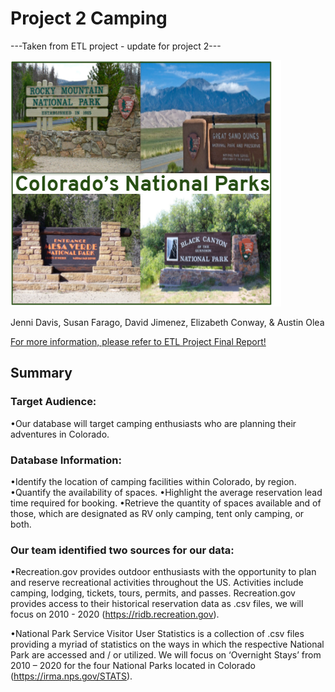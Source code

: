 # Project 2 Camping

---Taken from ETL project - update for project 2---

![image.PNG](images/image.png?raw=true "Title")

Jenni Davis, Susan Farago, David Jimenez, Elizabeth Conway, & Austin Olea

[For more information, please refer to ETL Project Final Report!](https://github.com/econway0321/ETL-Project/blob/main/ETL%20Project%20Final%20Report.pdf)

## Summary

### Target Audience:

•Our database will target camping enthusiasts who are planning their adventures in Colorado.

### Database Information:

•Identify the location of camping facilities within Colorado, by region.
•Quantify the availability of spaces.
•Highlight the average reservation lead time required for booking.
•Retrieve the quantity of spaces available and of those, which are designated as RV only camping, tent only camping, or both.

### Our team identified two sources for our data:

•Recreation.gov provides outdoor enthusiasts with the opportunity to plan and reserve recreational activities throughout the US.  Activities include camping, lodging, tickets, tours, permits, and passes.  Recreation.gov provides access to their historical reservation data as .csv files, we will focus on 2010 - 2020 (https://ridb.recreation.gov).

•National Park Service Visitor User Statistics is a collection of .csv files providing a myriad of statistics on the ways in which the respective National Park are accessed and / or utilized.  We will focus on ‘Overnight Stays’ from 2010 – 2020 for the four National Parks located in Colorado (https://irma.nps.gov/STATS).




